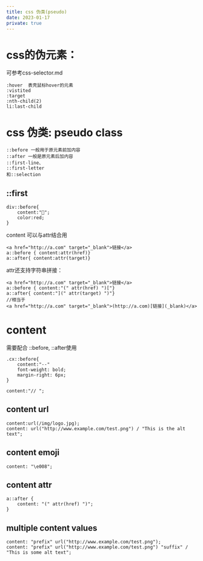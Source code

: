 ```yaml
---
title: css 伪类(pseudo)
date: 2023-01-17
private: true
---
```

# css的伪元素：
可参考css-selector.md

    :hover  表壳鼠标hover的元素
    :vistited
    :target
    :nth-child(2)
    li:last-child

# css 伪类: pseudo class

    ::before 一般用于原元素前加内容
    ::after 一般是原元素后加内容
    ::first-line、
    ::first-letter
    和::selection

## ::first

    div::before{
        content:"";
        color:red;
    }

content 可以与attr结合用

    <a href="http://a.com" target="_blank">链接</a>
    a::before { content:attr(href)}
    a::after{ content:attr(target)}

attr还支持字符串拼接：

    <a href="http://a.com" target="_blank">链接</a>
    a::before { content:"(" attr(href) ")["}
    a::after{ content:"](" attr(target) ")"}
    //相当于
    <a href="http://a.com" target="_blank">(http://a.com)[链接](_blank)</a>

# content
需要配合 ::before, ::after使用

    .cx::before{
        content:"--"
        font-weight: bold;
        margin-right: 6px;
    }

    content:"// ";
## content url
    content:url(/img/logo.jpg);
    content: url("http://www.example.com/test.png") / "This is the alt text";
## content emoji
    content: "\e008";
## content attr
    a::after {
        content: "(" attr(href) ")";
    }

## multiple content values 
    content: "prefix" url("http://www.example.com/test.png");
    content: "prefix" url("http://www.example.com/test.png") "suffix" / "This is some alt text";